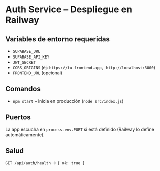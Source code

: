 # Auth Service – Despliegue en Railway

## Variables de entorno requeridas
- `SUPABASE_URL`
- `SUPABASE_API_KEY`
- `JWT_SECRET`
- `CORS_ORIGINS` (ej: `https://tu-frontend.app, http://localhost:3000`)
- `FRONTEND_URL` (opcional)

## Comandos
- `npm start` – inicia en producción (`node src/index.js`)

## Puertos
La app escucha en `process.env.PORT` si está definido (Railway lo define automáticamente).

## Salud
`GET /api/auth/health` -> `{ ok: true }`
